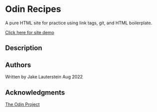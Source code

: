 # Odin Recipes

A pure HTML site for practice using link tags, git, and HTML boilerplate.

[Click here for site demo](https://jakelauterstein.github.io/odin-recipes/)

## Description

## Authors

Written by Jake Lauterstein Aug 2022


## Acknowledgments

[The Odin Project](https://www.theodinproject.com/lessons/foundations-recipes)